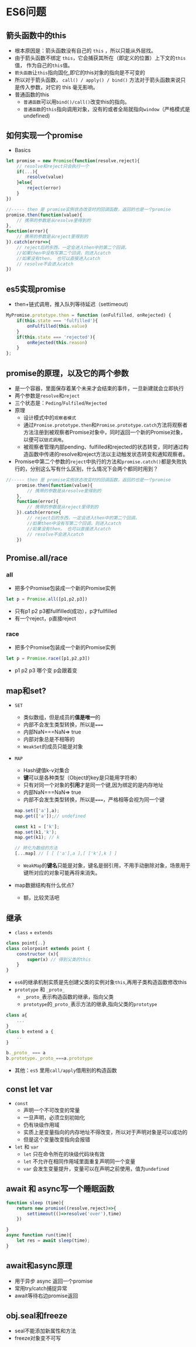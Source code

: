 # ES6问题

## 箭头函数中的this 
- 根本原因是：箭头函数没有自己的 `this` ，所以只能从外层找。
- 由于箭头函数不绑定 `this`，它会捕获其所在（即定义的位置）上下文的`this`值， 作为自己的`this`值。
- `箭头函数`让`this`指向固化,即它的this对象的指向是不可变的
- 所以对于箭头函数， `call() / apply() / bind()` 方法对于箭头函数来说只是传入参数，对它的 this 毫无影响。
- 普通函数的this
    - `普通函数`可以用`bind()/call()`改变this的指向。
    - `普通函数`的`this`指向调用对象，没有的或者全局就指向`window`（严格模式是undefined)

## 如何实现一个promise  
- Basics
``` js
let promise = new Promise(function(resolve,reject){
    // resolve和reject只会执行一个
    if(...){
        resolve(value)
    }else{
        reject(error)
    }
})

//----- then 是 promise实例状态改变时的回调函数，返回的也是一个promise
promise.then(function(value){
    // 携带的参数是从resolve里得到的
},
function(error){
    // 携带的参数是从reject里得到的
}).catch(error=>{
    // reject后的东西，一定会进入then中的第二个回调，
    //如果then中没有写第二个回调，则进入catch
    //如果没有then， 也可以直接进入catch
    // resolve不会进入catch
})

```

## es5实现promise
- then+链式调用，推入队列等待延迟（settimeout)
``` js
MyPromise.prototype.then = function (onFulfilled, onRejected) {
    if(this.state === 'fulfilled'){
        onFulfilled(this.value)
    }
    if(this.state === 'rejected'){
        onRejected(this.reason)
    }
};
```

## promise的原理，以及它的两个参数 
- 是一个容器，里面保存着某个未来才会结束的事件，一旦新建就会立即执行
- 两个参数是`resolve`和`reject`
- 三个状态是：`Peding`/`Fulfiled`/`Rejected`
- 原理
    - 设计模式中的`观察者模式`
    - 通过`Promise.prototype.then`和`Promise.prototype.catch`方法将观察者方法注册到被观察者Promise对象中，同时返回一个新的Promise对象，以便可以`链式调用`。
    - 被观察者管理内部pending、fulfilled和rejected的状态转变，同时通过构造函数中传递的resolve和reject方法以主动触发状态转变和通知观察者。
- Promise中第二个参数的`reject`中执行的方法和`promise.catch()`都是失败执行的，分别这么写有什么区别，什么情况下会两个都同时用到？  
``` js
//----- then 是 promise实例状态改变时的回调函数，返回的也是一个promise
    promise.then(function(value){
        // 携带的参数是从resolve里得到的
    },
    function(error){
        // 携带的参数是从reject里得到的
    }).catch(error=>{
        // reject后的东西，一定会进入then中的第二个回调，
        //如果then中没有写第二个回调，则进入catch
        //如果没有then， 也可以直接进入catch
        // resolve不会进入catch
    })
```

## Promise.all/race
### all
- 把多个Promise包装成一个新的Promise实例
``` js
let p = Promise.all([p1,p2,p3])
```
- 只有p1 p2 p3都fullfilled(成功），p才fullfilled
- 有一个reject，p直接reject

### race
- 把多个Promise包装成一个新的Promise实例
``` js
let p = Promise.race([p1,p2,p3])
```
- p1 p2 p3 哪个变 p会跟着变

## map和set?
- `SET` 
    - 类似数组，但是成员的**值是唯一**的
    - 内部不会发生类型转换，所以是`===`
    - 内部NaN===NaN=> true
    - 内部对象总是不相等的
    - `WeakSet`的成员只能是对象
- `MAP`
    - Hash键值k-v对集合
    - **键**可以是各种类型（Object的key是只能用字符串）
    - 只有对同一个对象的**引用**才是同一个键,因为绑定的是内存地址
    - 内部NaN===NaN=> true
    - 内部不会发生类型转换，所以是`===`，严格相等会视为同一个键
    ``` js
    map.set(['a'],a);
    map.get(['a']);// undefined

    const k1 = ['k'];
    map.set(k1,'k');
    map.get(k1); // k

    // 转化为数组的方法
    [...map] // [ [ ['a'],a ],[ ['k'],k ] ] 
    ```
    - `WeakMap`的**键名**只能是对象，键名是弱引用，不用手动删除对象，场景用于键所对应的对象可能再将来消失。

- map数据结构有什么优点?  
    - 额，比较灵活吧

## 继承
- `class` + `extends` 
``` js
class point{..}
class colorpoint extends point {
    constructor (x){
        super(x) // 得到父类的this
    }
}
```
- `es6`的继承机制实质是先创建父类的实例对象`this`,再用子类构造函数修改this
- `prototype` 和 `_proto_`
    - `_proto_`表示构造函数的继承，指向父类
    - `prototype`的`_proto_`表示方法的继承,指向父类的`prototype`
``` js
class a{
    ...
}
class b extend a {
    ..
}

b._proto_ === a
b.prototype._proto_===a.prototype
```
- 其他：`es5` 里用`call/apply`借用别的构造函数

## const let var
- `const`
    - 声明一个不可改变的常量
    - 一旦声明，必须立刻初始化
    - 仍有块级作用域
    - 实质上是变量指向的内存地址不得改变，所以对于声明对象是可以成功的
    - 但是这个变量改变指向会报错
- `let` 和 `var`
    - `let` 只在命令所在的块级代码块有效
    - `let` 不允许在相同作用域里面重复声明同一个变量
    - `var` 会发生变量提升，变量可以在声明之前使用，值为`undefined`

## await 和 async写一个睡眠函数
``` js
function sleep (time){
    return new promise((resolve,reject)=>{
        settimeout(()=>resolve('over'),time)
    })

}
async function run(time){
    let res = await sleep(time);
}
```

## await和async原理
- 用于异步 async 返回一个promise
- 常用try/catch捕捉异常
- await等待右边promise返回

## obj.seal和freeze
- seal不能添加新属性和方法
- freeze对象变不可写
